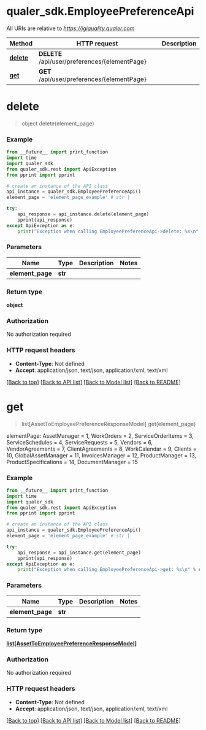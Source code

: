 # qualer_sdk.EmployeePreferenceApi

All URIs are relative to *https://jgiquality.qualer.com*

Method | HTTP request | Description
------------- | ------------- | -------------
[**delete**](EmployeePreferenceApi.md#delete) | **DELETE** /api/user/preferences/{elementPage} | 
[**get**](EmployeePreferenceApi.md#get) | **GET** /api/user/preferences/{elementPage} | 


# **delete**
> object delete(element_page)



### Example
```python
from __future__ import print_function
import time
import qualer_sdk
from qualer_sdk.rest import ApiException
from pprint import pprint

# create an instance of the API class
api_instance = qualer_sdk.EmployeePreferenceApi()
element_page = 'element_page_example' # str | 

try:
    api_response = api_instance.delete(element_page)
    pprint(api_response)
except ApiException as e:
    print("Exception when calling EmployeePreferenceApi->delete: %s\n" % e)
```

### Parameters

Name | Type | Description  | Notes
------------- | ------------- | ------------- | -------------
 **element_page** | **str**|  | 

### Return type

**object**

### Authorization

No authorization required

### HTTP request headers

 - **Content-Type**: Not defined
 - **Accept**: application/json, text/json, application/xml, text/xml

[[Back to top]](#) [[Back to API list]](../README.md#documentation-for-api-endpoints) [[Back to Model list]](../README.md#documentation-for-models) [[Back to README]](../README.md)

# **get**
> list[AssetToEmployeePreferenceResponseModel] get(element_page)



elementPage:  AssetManager = 1,  WorkOrders = 2,  ServiceOrderItems = 3,  ServiceSchedules = 4,  ServiceRequests = 5,  Vendors = 6,  VendorAgreements = 7,  ClientAgreements = 8,  WorkCalendar = 9,  Clients = 10,  GlobalAssetManager = 11,  InvoicesManager = 12,  ProductManager = 13,  ProductSpecifications = 14,  DocumentManager = 15

### Example
```python
from __future__ import print_function
import time
import qualer_sdk
from qualer_sdk.rest import ApiException
from pprint import pprint

# create an instance of the API class
api_instance = qualer_sdk.EmployeePreferenceApi()
element_page = 'element_page_example' # str | 

try:
    api_response = api_instance.get(element_page)
    pprint(api_response)
except ApiException as e:
    print("Exception when calling EmployeePreferenceApi->get: %s\n" % e)
```

### Parameters

Name | Type | Description  | Notes
------------- | ------------- | ------------- | -------------
 **element_page** | **str**|  | 

### Return type

[**list[AssetToEmployeePreferenceResponseModel]**](AssetToEmployeePreferenceResponseModel.md)

### Authorization

No authorization required

### HTTP request headers

 - **Content-Type**: Not defined
 - **Accept**: application/json, text/json, application/xml, text/xml

[[Back to top]](#) [[Back to API list]](../README.md#documentation-for-api-endpoints) [[Back to Model list]](../README.md#documentation-for-models) [[Back to README]](../README.md)

